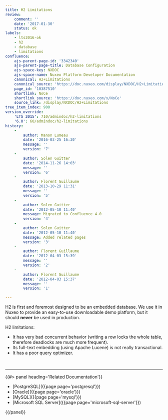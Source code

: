 ```yaml
---
title: H2 Limitations
review:
    comment: ''
    date: '2017-01-30'
    status: ok
labels:
    - lts2016-ok
    - h2
    - database
    - limitations
confluence:
    ajs-parent-page-id: '3342340'
    ajs-parent-page-title: Database Configuration
    ajs-space-key: NXDOC
    ajs-space-name: Nuxeo Platform Developer Documentation
    canonical: H2+Limitations
    canonical_source: 'https://doc.nuxeo.com/display/NXDOC/H2+Limitations'
    page_id: '10387510'
    shortlink: NoCe
    shortlink_source: 'https://doc.nuxeo.com/x/NoCe'
    source_link: /display/NXDOC/H2+Limitations
tree_item_index: 900
version_override:
    'LTS 2015': 710/admindoc/h2-limitations
    '6.0': 60/admindoc/h2-limitations
history:
    -
        author: Manon Lumeau
        date: '2016-03-25 16:30'
        message: ''
        version: '7'
    -
        author: Solen Guitter
        date: '2014-11-26 14:03'
        message: ''
        version: '6'
    -
        author: Florent Guillaume
        date: '2013-10-29 11:31'
        message: ''
        version: '5'
    -
        author: Solen Guitter
        date: '2012-05-10 11:40'
        message: Migrated to Confluence 4.0
        version: '4'
    -
        author: Solen Guitter
        date: '2012-05-10 11:40'
        message: Added related pages
        version: '3'
    -
        author: Florent Guillaume
        date: '2012-04-03 15:39'
        message: ''
        version: '2'
    -
        author: Florent Guillaume
        date: '2012-04-03 15:37'
        message: ''
        version: '1'

---
```

H2 is first and foremost designed to be an embedded database. We use it in Nuxeo to provide an easy-to-use downloadable demo platform, but it should **never** be used in production.

H2 limitations:

*   It has very bad concurrent behavior (writing a row locks the whole table, therefore deadlocks are much more frequent).
*   Its full-text embedding (using Apache Lucene) is not really transactional.
*   It has a poor query optimizer.

&nbsp;

* * *

<div class="row" data-equalizer data-equalize-on="medium"><div class="column medium-6">{{#> panel heading='Related Documentation'}}

- [PostgreSQL]({{page page='postgresql'}})
- [Oracle]({{page page='oracle'}})
- [MySQL]({{page page='mysql'}})
- [Microsoft SQL Server]({{page page='microsoft-sql-server'}})

{{/panel}}</div><div class="column medium-6">

&nbsp;

</div></div>
